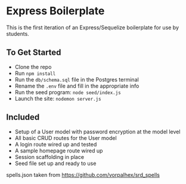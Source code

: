 # Express Boilerplate 

This is the first iteration of an Express/Sequelize boilerplate for use by students.

## To Get Started

- Clone the repo
- Run `npm install` 
- Run the `db/schema.sql` file in the Postgres terminal 
- Rename the `.env` file and fill in the appropriate info
- Run the seed program: `node seed/index.js` 
- Launch the site:  `nodemon server.js` 

## Included

- Setup of a User model with password encryption at the model level 
- All basic CRUD routes for the User model
- A login route wired up and tested
- A sample homepage route wired up 
- Session scaffolding in place
- Seed file set up and ready to use







spells.json taken from https://github.com/vorpalhex/srd_spells 
